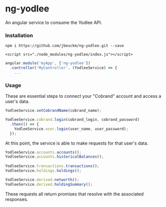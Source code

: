 # ng-yodlee

An angular service to consume the Yodlee API.

### Installation

`npm i https://github.com/jbeuckm/ng-yodlee.git --save`

`<script src="./node_modules/ng-yodlee/index.js"></script>`

```javascript
angular.module('myApp', ['ng-yodlee'])
  .controller('MyController', (YodleeService) => {
    ...
```

### Usage

These are essential steps to connect your "Cobrand" account and access a user's data.

```javascript
YodleeService.setCobrandName(cobrand_name);

YodleeService.cobrand.login(cobrand_login, cobrand_password)
  .then(() => {
    YodleeService.user.login(user_name, user_password);
  });
```

At this point, the service is able to make requests for that user's data.

```javascript
YodleeService.accounts.accounts();
YodleeService.accounts.historicalBalances();
					
YodleeService.transactions.transactions();
YodleeService.holdings.holdings();

YodleeService.derived.networth();
YodleeService.derived.holdingSummary();
```

These requests all return promises that resolve with the associated responses.

